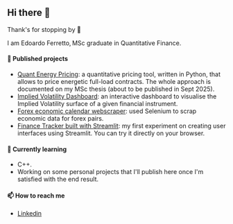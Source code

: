 ## Hi there 👋
Thank's for stopping by 🙂

I am Edoardo Ferretto, MSc graduate in Quantitative Finance.

#### 🔭 Published projects

- [Quant Energy Pricing](https://github.com/edofe99/Quant-Energy-Pricing): a quantitative pricing tool, written in Python, that allows to price energetic full-load contracts. The whole approach is documented on my MSc thesis (about to be published in Sept 2025). 
- [Implied Volatility Dashboard](https://github.com/edofe99/implied-volatility-dashboard): an interactive dashboard to visualise the Implied Volatility surface of a given financial instrument.
- [Forex economic calendar webscraper](https://github.com/edofe99/forex-economic-calendar-webscraper): used Selenium to scrap economic data for forex pairs.
- [Finance Tracker built with Streamlit](https://github.com/edofe99/streamlit-finance-tracker): my first experiment on creating user interfaces using Streamlit. You can try it directly on your browser.

#### 🌱 Currently learning
- C++.
- Working on some personal projects that I'll publish here once I'm satisfied with the end result.

#### 📫 How to reach me
- [Linkedin](https://www.linkedin.com/in/edoardo-ferretto/)
<!--
- ⚡ Fun fact: ...
-->
